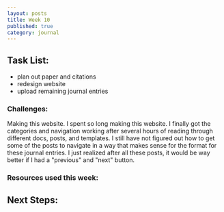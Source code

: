 ```yaml
---
layout: posts
title: Week 10
published: true
category: journal
---
```

## Task List:
- plan out paper and citations
- redesign website
- upload remaining journal entries

### Challenges:
Making this website. I spent so long making this website. I finally got the categories and navigation working after several hours of reading through different docs, posts, and templates. I still have not figured out how to get some of the posts to navigate in a way that makes sense for the format for these journal entries. I just realized after all these posts, it would be way better if I had a "previous" and "next" button. 

### Resources used this week:




## Next Steps: